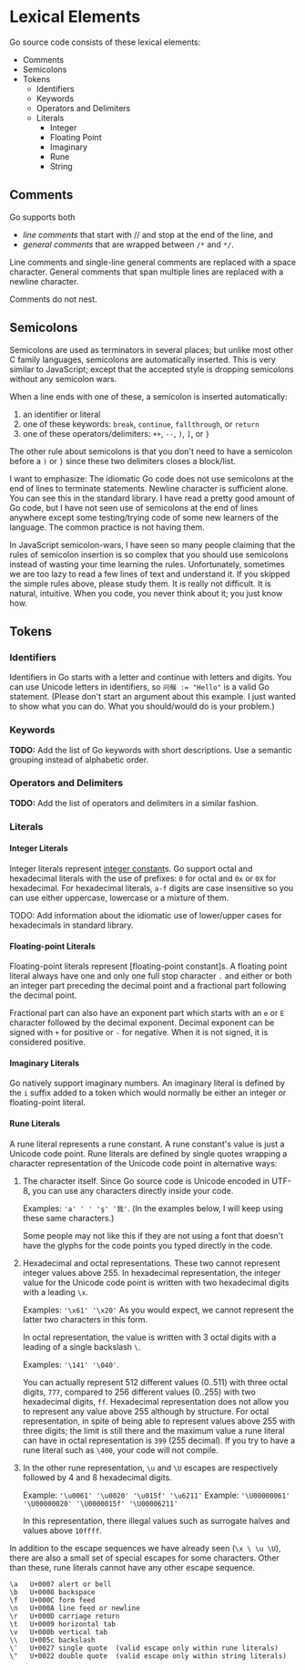 # Lexical Elements

Go source code consists of these lexical elements:
- Comments
- Semicolons
- Tokens
  - Identifiers
  - Keywords
  - Operators and Delimiters
  - Literals
      - Integer
      - Floating Point
      - Imaginary
      - Rune
      - String

## Comments

Go supports both
- *line comments* that start with // and stop at the end of the line, and
- *general comments* that are wrapped between `/*` and `*/`.

Line comments and single-line general comments are replaced with a space
character. General comments that span multiple lines are replaced with a newline
character.

Comments do not nest.

## Semicolons

Semicolons are used as terminators in several places; but unlike most other C
family languages, semicolons are automatically inserted. This is very similar to
JavaScript; except that the accepted style is dropping semicolons without any
semicolon wars.

When a line ends with one of these, a semicolon is inserted automatically:

1. an identifier or literal
2. one of these keywords: `break`, `continue`, `fallthrough`, or `return`
3. one of these operators/delimiters: `++`, `--`, `)`, `]`, or `}`

The other rule about semicolons is that you don't need to have a semicolon
before a `)` or `}` since these two delimiters closes a block/list.

I want to emphasize: The idiomatic Go code does not use semicolons at the end of
lines to terminate statements. Newline character is sufficient alone. You can
see this in the standard library. I have read a pretty good amount of Go code,
but I have not seen use of semicolons at the end of lines anywhere except some
testing/trying code of some new learners of the language. The common practice is
not having them.

In JavaScript semicolon-wars, I have seen so many people claiming that the rules
of semicolon insertion is so complex that you should use semicolons instead of
wasting your time learning the rules. Unfortunately, sometimes we are too lazy
to read a few lines of text and understand it. If you skipped the simple rules
above, please study them. It is really not difficult. It is natural, intuitive.
When you code, you never think about it; you just know how.

## Tokens

### Identifiers

Identifiers in Go starts with a letter and continue with letters and digits. You
can use Unicode letters in identifiers, so `问候 := "Hello"` is a valid Go
statement. (Please don't start an argument about this example. I just wanted to
show what you can do. What you should/would do is your problem.)

### Keywords

**TODO:** Add the list of Go keywords with short descriptions. Use a semantic
grouping instead of alphabetic order.

### Operators and Delimiters

**TODO:** Add the list of operators and delimiters in a similar fashion.

### Literals

#### Integer Literals

Integer literals represent [integer constant](#)s. Go support octal and hexadecimal
literals with the use of prefixes: `0` for octal and `0x` or `0X` for
hexadecimal. For hexadecimal literals, `a-f` digits are case insensitive so you
can use either uppercase, lowercase or a mixture of them.

TODO: Add information about the idiomatic use of lower/upper cases for
hexadecimals in standard library.

#### Floating-point Literals

Floating-point literals represent [floating-point constant]s. A floating point
literal always have one and only one full stop character `.` and either or both
an integer part preceding the decimal point and a fractional part following the
decimal point.

Fractional part can also have an exponent part which starts with an `e` or `E`
character followed by the decimal exponent. Decimal exponent can be signed with
`+` for positive or `-` for negative. When it is not signed, it is considered
positive.

#### Imaginary Literals

Go natively support imaginary numbers. An imaginary literal is defined by the
`i` suffix added to a token which would normally be either an integer or
floating-point literal.

#### Rune Literals

A rune literal represents a rune constant. A rune constant's value is just a
Unicode code point. Rune literals are defined by single quotes wrapping a
character representation of the Unicode code point in alternative ways:

1. The character itself. Since Go source code is Unicode encoded in UTF-8, you
   can use any characters directly inside your code.

   Examples: ```'a' ' ' 'ş' '我'```. (In the examples below, I will keep using
   these same characters.)

   Some people may not like this if they are not using a font that doesn't have
   the glyphs for the code points you typed directly in the code.

2. Hexadecimal and octal representations. These two cannot represent integer
   values above 255. In hexadecimal representation, the integer value for the
   Unicode code point is written with two hexadecimal digits with a leading
   `\x`.

   Examples: ```'\x61' '\x20'``` As you would expect, we cannot represent the
   latter two characters in this form.

   In octal representation, the value is written with 3 octal digits with a
   leading of a single backslash `\`.

   Examples: ```'\141' '\040'```.

   You can actually represent 512 different values (0..511) with three octal
   digits, `777`, compared to 256 different values (0..255) with two hexadecimal
   digits, `ff`. Hexadecimal representation does not allow you to represent any
   value above 255 although by structure. For octal representation, in spite of
   being able to represent values above 255 with three digits; the limit is
   still there and the maximum value a rune literal can have in octal
   representation is `399` (255 decimal). If you try to have a rune literal such
   as ``\400``, your code will not compile.

4. In the other rune representation, `\u` and `\U` escapes are respectively
   followed by 4 and 8 hexadecimal digits.

   Example: ```'\u0061' '\u0020' '\u015f' '\u6211'```
   Example: ```'\U00000061' '\U00000020' '\U0000015f' '\U00006211'```

   In this representation, there illegal values such as surrogate halves and
   values above `10ffff`.

In addition to the escape sequences we have already seen (`\x \ \u \U`), there
are also a small set of special escapes for some characters. Other than these,
rune literals cannot have any other escape sequence.

```
\a   U+0007 alert or bell
\b   U+0008 backspace
\f   U+000C form feed
\n   U+000A line feed or newline
\r   U+000D carriage return
\t   U+0009 horizontal tab
\v   U+000b vertical tab
\\   U+005c backslash
\'   U+0027 single quote  (valid escape only within rune literals)
\"   U+0022 double quote  (valid escape only within string literals)
```